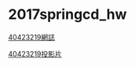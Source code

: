# 2017springcd_hw

[40423219網誌](https://40423219.github.io/2017springcd_hw/blog/) 

[40423219投影片](https://40423219.github.io/2017springcd_hw)
